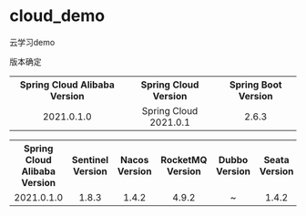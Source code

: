 # cloud_demo
云学习demo

版本确定
<table>
<tr>
<th align="center">Spring Cloud Alibaba Version</th>
<th align="center">Spring Cloud Version</th>
<th align="center">Spring Boot Version</th>
</tr>
<tr>
<td align="center">2021.0.1.0</td>
<td align="center">Spring Cloud 2021.0.1</td>
<td align="center">2.6.3</td>
</tr>
</table>

<table>
<tr>
<th align="center">Spring Cloud Alibaba Version</th>
<th align="center">Sentinel Version</th>
<th align="center">Nacos Version</th>
<th align="center">RocketMQ Version</th>
<th align="center">Dubbo Version</th>
<th align="center">Seata Version</th>  
</tr>
<tr>
<td align="center">2021.0.1.0</td>
<td align="center">1.8.3</td>
<td align="center">1.4.2</td>
<td align="center">4.9.2</td>
<td align="center">~</td>
<td align="center">1.4.2</td>      
</tr>
</table>

